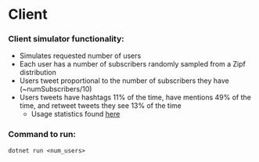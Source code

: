 # Client

### Client simulator functionality:
- Simulates requested number of users
- Each user has a number of subscribers randomly sampled from a Zipf distribution
- Users tweet proportional to the number of subscribers they have (~numSubscribers/10)
- Users tweets have hashtags 11% of the time, have mentions 49% of the time, and retweet tweets they see 13% of the time
  - Usage statistics found [here](https://www.aaai.org/ocs/index.php/ICWSM/ICWSM11/paper/view/2856/3250)

### Command to run:
`dotnet run <num_users>` 
